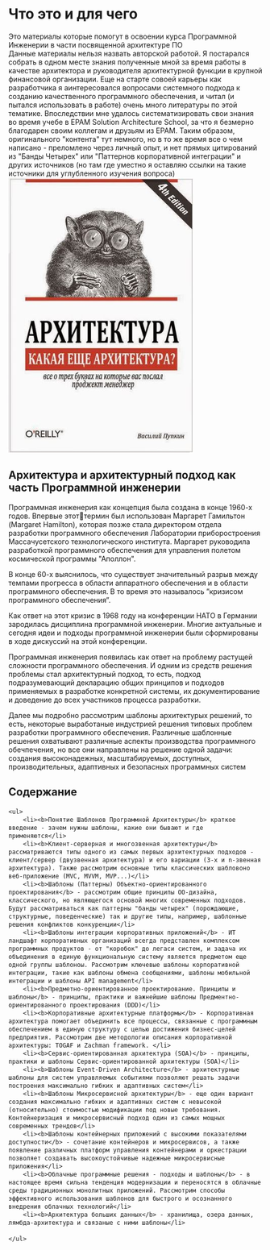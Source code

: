 <h1>Что это и для чего</h1>
<div>Это материалы которые помогут в освоении курса Программной Инженерии в части посвященной архитектуре ПО</div>
<div>Данные материалы нельзя назвать авторской работой. Я постарался собрать в одном месте знания полученные мной за время работы в качестве архитектора и руководителя архитектурной функции в крупной финансовой организации. Еще на старте совоей карьеры как разработчика я аинтересовался вопросами системного подхода к созданию качественного программного обеспечения, и читал (и пытался использовать в работе) очень много литературы по этой тематике. Впоследствии мне удалось систематизировать свои знания во время учебе в EPAM Solution Architecture School, за что я безмерно благодарен своим коллегам и друзьям из EPAM. Таким образом, оригинального "контента" тут немного, но в то же время все о чем написано - преломлено через личный опыт, и нет прямых цитирований из "Банды Четырех" или "Паттернов корпоративной интеграции" и других источников (но там где уместно я оставляю ссылки на такие источники для углубленного изучения вопроса)</div>
<picture>
 <img alt="atch_pic" src="./media/01_BASE.JPG">
</picture>
<h2>Архитектура и архитектурный подход как часть Программной инженерии</h2>
<div><p>Программная инженерия как концепция была создана в конце 1960-х годов. Впервые этоттермин был использован Маргарет Гамильтон (Margaret Hamilton), которая позже стала директором отдела разработки программного обеспечения Лаборатории приборостроения Массачусетского технологического института. Маргарет руководила разработкой программного обеспечения для управления полетом космической программы "Аполлон".</div>

<div><p>В конце 60-х выяснилось, что существует значительный разрыв между темпами прогресса в области аппаратного обеспечения и в области программного обеспечения. В то время это называлось ”кризисом программного обеспечения”. </div>

<div><p>Как ответ на этот кризис в 1968 году на конференции НАТО в Германии зародилась дисциплина программной инженерии. Многие актуальные и сегодня идеи и подходы программной инженерии были сформированы в ходе дискуссий на этой конференции. </div>

<div><p>Программная инженерия появилась как ответ на проблему растущей сложности программного обеспечения. И одним из средств решения проблемы стал архитектурный подход, то есть, подход подразумевающий декларацию общих принципов и подходов применяемых в разработке конкретной системы, их документирование и доведение до всех участников процесса разработки.  </div>

<div><p>Далее мы подробно рассмотрим шаблоны архитектурых решений, то есть, некоторые выработаные индустрией решения типовых проблем разработки программного обеспечения. Различные шаблонные решения охватывают различные аспекты производства программного обечпечения, но все они направлены на решение одной задачи: создания высоконадежных, масштабируемых,
доступных, производительных, адаптивных и безопасных программных систем</div>

<h2>Содержание</h2>

    <ul>
        <li><b>Понятие Шаблонов Программной Архитектуры</b> краткое введение - зачем нужны шаблоны, какие они бывают и где применяются</li>
        <li><b>Клиент-серверная и многозвенная архитектуры</b> рассматриваются типы одного из самых первых архитектурных подходов - клиент/сервер (двузвенная архитектура) и его вариации (3-х и n-звенная архитектура). Также рассмотрим основные типы классических шабловоно веб-приложение (MVC, MVVM, MVP...)</li>
        <li><b>Шаблоны (Паттерны) Объектно-ориентированного проектирования</b> - рассмотрим общие принципы ОО-дизайна, классического, но являющегося основой многих современных подходов. Будут рассматриваться как паттерны "банды четырех" (порождающие, структурные, поведенческие) так и другие типы, например, шаблонные решения конфликтов конкуренции</li>
        <li><b>Шаблоны интеграции корпоративных приложений</b> - ИТ ландшафт корпоративных организаций всегда представлен комплексом программных продуктов - от "коробок" до легаси систем, и задача их объединения в единую функциональную систему является предметом еще одной группы шаблоноы. Рассмотрим ключевые шаблоны корпоративной интеграции, такие как шаблоны обмена сообщениями, шаблоны мобильной интеграции и шаблоны API management</li>
        <li><b>Предметно-ориентированное проектирование. Принципы и шаблоны</b> - принципы, практики и важнейшие шаблоны Предментно-ориентированного проектирования (DDD)</li>
        <li><b>Корпоративные архитектурные платформы</b> - Корпоративная архитектура помогает объединить все процессы, связанные с программным обеспечением в единую структуру с целью достижения бизнес-целей предприятия. Рассмотрим две методологии описания корпоративной архитектуры: TOGAF и Zachman framework. </li>
        <li><b>Сервис-ориентированная архитектура (SOA)</b> - принципы, практики и шаблоны Сервис-ориентированной архитектуры (SOA)</li>
        <li><b>Шаблоны Event-Driven Architecture</b> - архитектурные шаблоны для систем управляемых событиями позволяют решать задачи построения максимально гибких и адаптивных систем</li>
        <li><b>Шаблоны Микросервисной архитектуры</b> - еще один вариант создания максимально гибких и адаптивных систем с невысокой (относительно) стоимостью модификации под новые требования. Контейнеризация и микросервисный подход один из самых мощных современных трендов</li>
        <li><b>Шаблоны контейнерных приложений с высокими показателями доступности</b> - сочетание контейнеров и микросервисов, а также появление различных платформ управления контейнерами и оркестрации позволяет создавать высокоустойчивые надежные микросервисные приложения</li>
        <li><b>Облачные программные решения - подходы и шаблоны</b> - в настоящее время сильна тенденция модернизации и переносятся в облачные среды традиционных монолитных приложений. Рассмотрим способы эффективного использования шаблонов для быстрого и осознанного внедрения облачных технологий</li>
        <li><b>Архитектура больших данных</b> - хранилища, озера данных, лямбда-архитектура и связаные с ними шаблоны</li>

    </ul>
